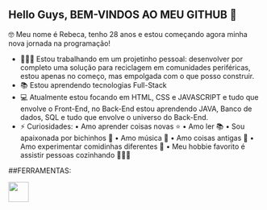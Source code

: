 ## Hello Guys, BEM-VINDOS AO MEU GITHUB 👋

🤓 Meu nome é Rebeca, tenho 28 anos e estou começando agora minha nova jornada na programação!


- 👩🏾‍🔧 Estou trabalhando em um projetinho pessoal: desenvolver por completo uma solução para reciclagem em comunidades periféricas, estou apenas no começo, mas empolgada com o que posso construir.
- 📚 Estou aprendendo tecnologias Full-Stack
- 💻 Atualmente estou focando em HTML, CSS e JAVASCRIPT e tudo que envolve o Front-End, no Back-End estou aprendendo JAVA, Banco de dados, SQL e tudo que envolve o universo do Back-End.
- ⚡ Curiosidades: 
• Amo aprender coisas novas ⭐️
• Amo ler 📚
• Sou apaixonada por bichinhos 🐾
• Amo música 🎵
• Amo coisas antigas 👵
• Amo experimentar comidinhas diferentes 🥘
• Meu hobbie favorito é assistir pessoas cozinhando 👩🏾‍🍳

##FERRAMENTAS:

<img src="https://cdn.jsdelivr.net/gh/devicons/devicon@latest/icons/html5/html5-original.svg" width="40" height="40"/>


